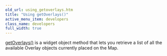 ```yaml
---
old_url: using_getoverlays.htm
title: "Using getOverlays()"
active_menu_item: developers
class_name: developers
full_width: true
---
```



[getOverlays()](/developers/documentation/scripting-apis/client-api/widget-object-functions/advanced-maps/getoverlays) is a widget object method that lets you retrieve a list of all the available Overlay objects currently placed on the Map.

